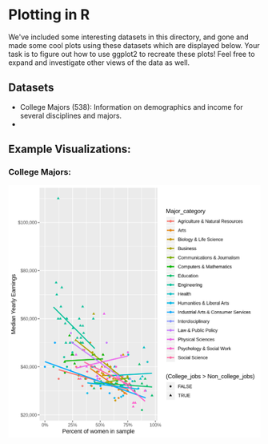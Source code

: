 # Plotting in R

We've included some interesting datasets in this directory, and gone and made
some cool plots using these datasets which are displayed below.  Your task is 
to figure out how to use ggplot2 to recreate these plots!  Feel free to expand
and investigate other views of the data as well.

## Datasets

* College Majors (538): Information on demographics and income for several
  disciplines and majors.
* 

## Example Visualizations:

### College Majors:

![college-major-incomes](./figs/college-major-incomes.png)
